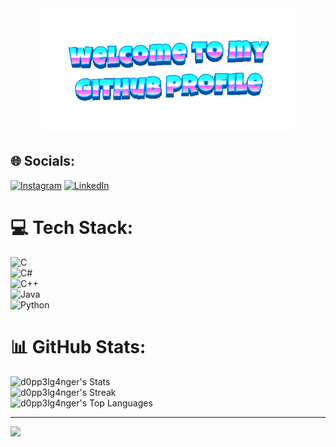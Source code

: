 <div align="center">
	<img width="400" src="welcome-header.gif" alt="welcome to my github profile">
</div>

## 🌐 Socials:
[![Instagram](https://img.shields.io/badge/Instagram-%23E4405F.svg?logo=Instagram&logoColor=white)](https://instagram.com/arrthurrz) [![LinkedIn](https://img.shields.io/badge/LinkedIn-%230077B5.svg?logo=linkedin&logoColor=white)](https://linkedin.com/in/arthur-clemente-846b7627b) 

# 💻 Tech Stack:
![C](https://img.shields.io/badge/c-%2300599C.svg?style=for-the-badge&logo=c&logoColor=white)  
![C#](https://img.shields.io/badge/c%23-%23239120.svg?style=for-the-badge&logo=csharp&logoColor=white)  
![C++](https://img.shields.io/badge/c++-%2300599C.svg?style=for-the-badge&logo=c%2B%2B&logoColor=white)  
![Java](https://img.shields.io/badge/java-%23ED8B00.svg?style=for-the-badge&logo=openjdk&logoColor=white)  
![Python](https://img.shields.io/badge/python-%2314354C.svg?style=for-the-badge&logo=python&logoColor=white)

# 📊 GitHub Stats:</br>
![d0pp3lg4nger's Stats](https://github-readme-stats.vercel.app/api?username=d0pp3lg4nger&theme=midnight-purple&show_icons=true&hide_border=true&count_private=true)<br>
![d0pp3lg4nger's Streak](https://github-readme-streak-stats.herokuapp.com/?user=d0pp3lg4nger&theme=midnight-purple&hide_border=true)<br>
![d0pp3lg4nger's Top Languages](https://github-readme-stats.vercel.app/api/top-langs/?username=d0pp3lg4nger&theme=midnight-purple&show_icons=true&hide_border=true&layout=compact)

---
[![](https://visitcount.itsvg.in/api?id=theonedefalt&icon=0&color=12)](https://visitcount.itsvg.in)

<!-- Proudly created with GPRM ( https://gprm.itsvg.in ) -->
